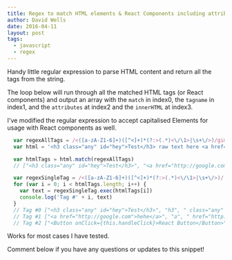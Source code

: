 ```yaml
---
title: Regex to match HTML elements & React Components including attributes
author: David Wells
date: 2016-04-11
layout: post
tags:
  - javascript
  - regex
---
```


Handy little regular expression to parse HTML content and return all the tags from the string.

The loop below will run through all the matched HTML tags (or React components) and output an array with the `match` in index0, the `tagname` in index1, and the `attributes` at index2 and the `innerHTML` at index3.

I've modified the regular expression to accept capitalised Elements for usage with React components as well.

```js
  var regexAllTags = /<([a-zA-Z1-6]+)([^<]+)*(?:>(.*)<\/\1>|\s+\/>)/gim
  var html = '<h3 class="any" id="hey">Test</h3> raw text here <a href="http://google.com">hehe</a><Button onClick={this.handleClick}>React Button</Button>'

  var htmlTags = html.match(regexAllTags)
  // ["<h3 class="any" id="hey">Test</h3>", "<a href="http://google.com">hehe</a>"]

  var regexSingleTag = /<([a-zA-Z1-6]+)([^<]+)*(?:>(.*)<\/\1>|\s+\/>)/
  for (var i = 0; i < htmlTags.length; i++) {
    var text = regexSingleTag.exec(htmlTags[i])
    console.log('Tag #' + i, text)
  }
  // Tag #0 ["<h3 class="any" id="hey">Test</h3>", "h3", " class="any" id="hey"", "Test", index: 0, input: "<h3 class="any" id="hey">Test</h3>"]
  // Tag #1 ["<a href="http://google.com">hehe</a>", "a", " href="http://google.com"", "hehe", index: 0, input: "<a href="http://google.com">hehe</a>"]
  // Tag #2 ["<Button onClick={this.handleClick}>React Button</Button>", "Button", " onClick={this.handleClick}", "React Button", index: 0, input: "<Button onClick={this.handleClick}>React Button</Button>"]

```

Works for most cases I have tested.

Comment below if you have any questions or updates to this snippet!
